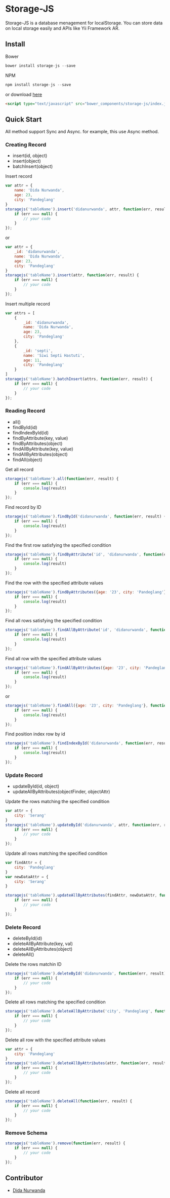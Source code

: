 # Storage-JS

Storage-JS is a database menagement for localStorage. You can store data on local storage easily and APIs like Yii Framework AR.

## Install

Bower

```JavaScript
bower install storage-js --save
```

NPM

```JavaScript
npm install storage-js --save
```

or download [here](https://github.com/didanurwanda/storage-js/archive/master.zip)

```HTML
<script type="text/javascript" src="bower_components/storage-js/index.js"></script>
```

## Quick Start

All method support Sync and Async. for example, this use Async method.

### Creating Record

* insert(id, object)
* insert(object)
* batchInsert(object)

Insert record

```JavaScript
var attr = {
	name: 'Dida Nurwanda',
	age: 23,
	city: 'Pandeglang'
}
storagejs('tableName').insert('didanurwanda', attr, function(err, result) {
	if (err === null) {
		// your code
	}
});
``` 
or

```JavaScript
var attr = {
	_id: 'didanurwanda',
	name: 'Dida Nurwanda',
	age: 23,
	city: 'Pandeglang'
}
storagejs('tableName').insert(attr, function(err, result) {
	if (err === null) {
		// your code
	}
});
``` 
Insert multiple record

```JavaScript
var attrs = [
    {
    	_id: 'didanurwanda',
    	name: 'Dida Nurwanda',
    	age: 23,
    	city: 'Pandeglang'
    },
    {
    	_id: 'septi',
    	name: 'Siwi Septi Hastuti',
    	age: 11,
    	city: 'Pandeglang'
    }
]
storagejs('tableName').batchInsert(attrs, function(err, result) {
	if (err === null) {
		// your code
	}
});
``` 


###  Reading Record

* all()
* findById(id)
* findIndexById(id)
* findByAttribute(key, value)
* findByAttributes(object)
* findAllByAttribute(key, value)
* findAllByAttributes(object)
* findAll(object)

Get all record

```JavaScript
storagejs('tableName').all(function(err, result) {
	if (err === null) {
		console.log(result)
	}
});
```

Find record by ID

```JavaScript
storagejs('tableName').findById('didanurwanda', function(err, result) {
	if (err === null) {
		console.log(result)
	}
});
```

Find the first row satisfying the specified condition

```JavaScript
storagejs('tableName').findByAttribute('id', 'didanurwanda', function(err, result) {
	if (err === null) {
		console.log(result)
	}
});
```

Find the row with the specified attribute values

```JavaScript
storagejs('tableName').findByAttributes({age: '23', city: 'Pandeglang'}, function(err, result) {
	if (err === null) {
		console.log(result)
	}
});
```

Find all rows satisfying the specified condition

```JavaScript
storagejs('tableName').findAllByAttribute('id', 'didanurwanda', function(err, result) {
	if (err === null) {
		console.log(result)
	}
});
```

Find all row with the specified attribute values

```JavaScript
storagejs('tableName').findAllByAttributes({age: '23', city: 'Pandeglang'}, function(err, result) {
	if (err === null) {
		console.log(result)
	}
});
```

or

```JavaScript
storagejs('tableName').findAll({age: '23', city: 'Pandeglang'}, function(err, result) {
	if (err === null) {
		console.log(result)
	}
});
```

Find position index row by id

```JavaScript
storagejs('tableName').findIndexById('didanurwanda', function(err, result) {
	if (err === null) {
		console.log(result)
	}
});
```

### Update Record

* updateById(id, object)
* updateAllByAttributes(objectFinder, objectAttr)


Update the rows matching the specified condition

```JavaScript
var attr = {
	city: 'Serang'
}
storagejs('tableName').updateById('didanurwanda', attr, function(err, result) {
	if (err === null) {
		// your code
	}
});
```

Update all rows matching the specified condition

```JavaScript
var findAttr = {
	city: 'Pandeglang'
}
var newDataAttr = {
	city: 'Serang'
}

storagejs('tableName').updateAllByAttributes(findAttr, newDataAttr, function(err, result) {
	if (err === null) {
		// your code
	}
});
```

### Delete Record

* deleteById(id)
* deleteAllByAttribute(key, val)
* deleteAllByAttributes(object)
* deleteAll()

Delete the rows matchin ID 

```JavaScript
storagejs('tableName').deleteById('didanurwanda', function(err, result) {
	if (err === null) {
		// your code
	}
});
```
Delete all rows matching the specified condition

```JavaScript
storagejs('tableName').deleteAllByAttribute('city', 'Pandeglang', function(err, result) {
	if (err === null) {
		// your code
	}
});
```
Delete all row with the specified attribute values

```JavaScript
var attr = {
	city: 'Pandeglang'
}
storagejs('tableName').deleteAllByAttributes(attr, function(err, result) {
	if (err === null) {
		// your code
	}
});
```
Delete all record

```JavaScript
storagejs('tableName').deleteAll(function(err, result) {
	if (err === null) {
		// your code
	}
});
```

### Remove Schema

```JavaScript
storagejs('tableName').remove(function(err, result) {
	if (err === null) {
		// your code
	}
});
```

## Contributor
* [Dida Nurwanda](http://www.didanurwanda.com)